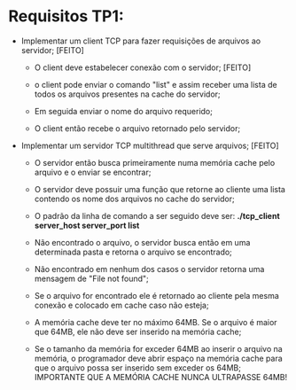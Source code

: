# Requisitos TP1:

- Implementar um client TCP para fazer requisições de arquivos ao servidor; [FEITO]

  - O client deve estabelecer conexão com o servidor; [FEITO]

  - o client pode enviar o comando "list" e assim receber uma lista de todos os arquivos presentes na cache do servidor;

  - Em seguida enviar o nome do arquivo requerido;

  - O client então recebe o arquivo retornado pelo servidor;

- Implementar um servidor TCP multithread que serve arquivos; [FEITO]

  - O servidor então busca primeiramente numa memória cache pelo arquivo e o enviar se encontrar;

  - O servidor deve possuir uma função que retorne ao cliente uma lista contendo os nome dos arquivos no cache do servidor;

  - O padrão da linha de comando a ser seguido deve ser: **./tcp_client server_host server_port list**

  - Não encontrado o arquivo, o servidor busca então em uma determinada pasta e retorna o arquivo se encontrado;

  - Não encontrado em nenhum dos casos o servidor retorna uma mensagem de "File not found";

  - Se o arquivo for encontrado ele é retornado ao cliente pela mesma conexão e colocado em cache caso não esteja;

  - A memória cache deve ter no máximo 64MB. Se o arquivo é maior que 64MB, ele não deve ser inserido na memória cache;

  - Se o tamanho da memória for exceder 64MB ao inserir o arquivo na memória, o programador deve abrir espaço na memória cache para que o arquivo possa ser inserido sem exceder os 64MB; IMPORTANTE QUE A MEMÓRIA CACHE NUNCA ULTRAPASSE 64MB!
